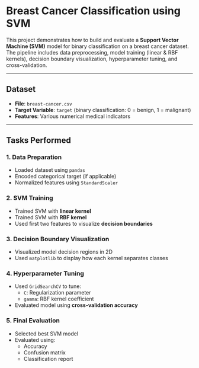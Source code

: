 # Breast Cancer Classification using SVM

This project demonstrates how to build and evaluate a **Support Vector Machine (SVM)** model for binary classification on a breast cancer dataset. The pipeline includes data preprocessing, model training (linear & RBF kernels), decision boundary visualization, hyperparameter tuning, and cross-validation.

---

## Dataset

- **File**: `breast-cancer.csv`
- **Target Variable**: `target` (binary classification: 0 = benign, 1 = malignant)
- **Features**: Various numerical medical indicators

---

## Tasks Performed

### 1. Data Preparation
- Loaded dataset using `pandas`
- Encoded categorical target (if applicable)
- Normalized features using `StandardScaler`

### 2. SVM Training
- Trained SVM with **linear kernel**
- Trained SVM with **RBF kernel**
- Used first two features to visualize **decision boundaries**

### 3. Decision Boundary Visualization
- Visualized model decision regions in 2D
- Used `matplotlib` to display how each kernel separates classes

### 4. Hyperparameter Tuning
- Used `GridSearchCV` to tune:
  - `C`: Regularization parameter
  - `gamma`: RBF kernel coefficient
- Evaluated model using **cross-validation accuracy**

### 5. Final Evaluation
- Selected best SVM model
- Evaluated using:
  - Accuracy
  - Confusion matrix
  - Classification report
